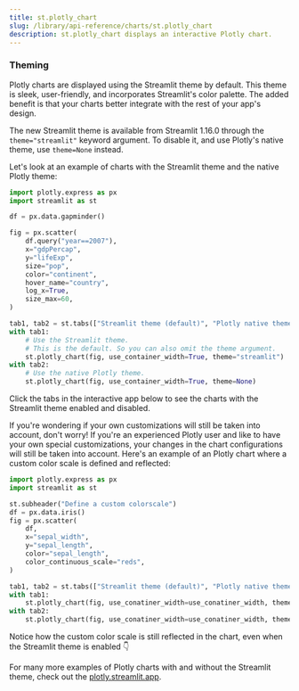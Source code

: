 ```yaml
---
title: st.plotly_chart
slug: /library/api-reference/charts/st.plotly_chart
description: st.plotly_chart displays an interactive Plotly chart.
---
```


<Autofunction function="streamlit.plotly_chart" />

### Theming

Plotly charts are displayed using the Streamlit theme by default. This theme is sleek, user-friendly, and incorporates Streamlit's color palette. The added benefit is that your charts better integrate with the rest of your app's design.

The new Streamlit theme is available from Streamlit 1.16.0 through the `theme="streamlit"` keyword argument. To disable it, and use Plotly's native theme, use `theme=None` instead.

Let's look at an example of charts with the Streamlit theme and the native Plotly theme:

```python
import plotly.express as px
import streamlit as st

df = px.data.gapminder()

fig = px.scatter(
    df.query("year==2007"),
    x="gdpPercap",
    y="lifeExp",
    size="pop",
    color="continent",
    hover_name="country",
    log_x=True,
    size_max=60,
)

tab1, tab2 = st.tabs(["Streamlit theme (default)", "Plotly native theme"])
with tab1:
    # Use the Streamlit theme.
    # This is the default. So you can also omit the theme argument.
    st.plotly_chart(fig, use_container_width=True, theme="streamlit")
with tab2:
    # Use the native Plotly theme.
    st.plotly_chart(fig, use_container_width=True, theme=None)
```

Click the tabs in the interactive app below to see the charts with the Streamlit theme enabled and disabled.

<Cloud src="https://doc-plotly-chart-theme.streamlit.app/?embed=true" height="525" />

If you're wondering if your own customizations will still be taken into account, don't worry! If you're an experienced Plotly user and like to have your own special customizations, your changes in the chart configurations will still be taken into account. Here's an example of an Plotly chart where a custom color scale is defined and reflected:

```python
import plotly.express as px
import streamlit as st

st.subheader("Define a custom colorscale")
df = px.data.iris()
fig = px.scatter(
    df,
    x="sepal_width",
    y="sepal_length",
    color="sepal_length",
    color_continuous_scale="reds",
)

tab1, tab2 = st.tabs(["Streamlit theme (default)", "Plotly native theme"])
with tab1:
    st.plotly_chart(fig, use_conatiner_width=use_conatiner_width, theme="streamlit")
with tab2:
    st.plotly_chart(fig, use_conatiner_width=use_conatiner_width, theme=None)
```

Notice how the custom color scale is still reflected in the chart, even when the Streamlit theme is enabled 👇

<Cloud src="https://doc-plotly-custom-colors.streamlit.app/?embed=true" height="650" />

For many more examples of Plotly charts with and without the Streamlit theme, check out the [plotly.streamlit.app](https://plotly.streamlit.app).
